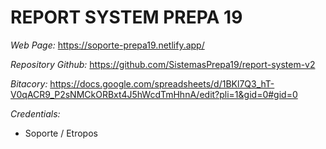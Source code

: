 # REPORT SYSTEM PREPA 19

*Web Page:* https://soporte-prepa19.netlify.app/

*Repository Github:* https://github.com/SistemasPrepa19/report-system-v2

*Bitacory:* https://docs.google.com/spreadsheets/d/1BKl7Q3_hT-V0qACR9_P2sNMCkORBxt4J5hWcdTmHhnA/edit?pli=1&gid=0#gid=0

*Credentials:* 
- Soporte / Etropos
